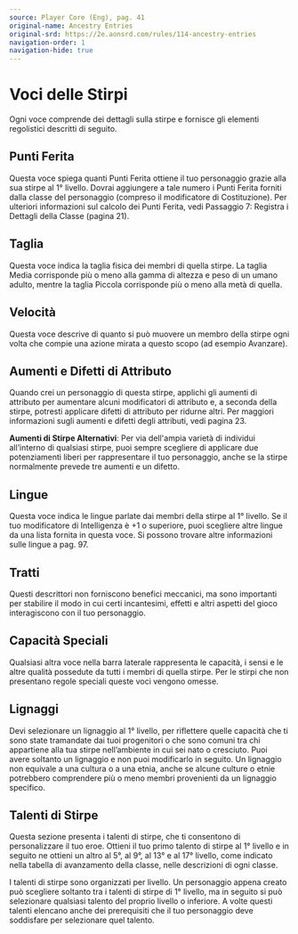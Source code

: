 ```yaml
---
source: Player Core (Eng), pag. 41
original-name: Ancestry Entries
original-srd: https://2e.aonsrd.com/rules/114-ancestry-entries
navigation-order: 1
navigation-hide: true
---
```


# Voci delle Stirpi

Ogni voce comprende dei dettagli sulla stirpe e fornisce gli elementi
regolistici descritti di seguito.

## Punti Ferita

Questa voce spiega quanti Punti Ferita ottiene il tuo personaggio grazie alla
sua stirpe al 1° livello. Dovrai aggiungere a tale numero i Punti Ferita forniti
dalla classe del personaggio (compreso il modificatore di Costituzione). Per
ulteriori informazioni sul calcolo dei Punti Ferita, vedi Passaggio 7: Registra
i Dettagli della Classe (pagina 21).

## Taglia

Questa voce indica la taglia fisica dei membri di quella stirpe. La taglia Media
corrisponde più o meno alla gamma di altezza e peso di un umano adulto, mentre
la taglia Piccola corrisponde più o meno alla metà di quella.

## Velocità

Questa voce descrive di quanto si può muovere un membro della stirpe ogni volta
che compie una azione mirata a questo scopo (ad esempio Avanzare).

## Aumenti e Difetti di Attributo

Quando crei un personaggio di questa stirpe, applichi gli aumenti di attributo
per aumentare alcuni modificatori di attributo e, a seconda della stirpe,
potresti applicare difetti di attributo per ridurne altri. Per maggiori
informazioni sugli aumenti e difetti degli attributi, vedi pagina 23.

**Aumenti di Stirpe Alternativi**: Per via dell'ampia varietà di individui
all’interno di qualsiasi stirpe, puoi sempre scegliere di applicare due
potenziamenti liberi per rappresentare il tuo personaggio, anche se la stirpe
normalmente prevede tre aumenti e un difetto.

## Lingue

Questa voce indica le lingue parlate dai membri della stirpe al 1° livello. Se
il tuo modificatore di Intelligenza è +1 o superiore, puoi scegliere altre
lingue da una lista fornita in questa voce. Si possono trovare altre
informazioni sulle lingue a pag. 97.

## Tratti

Questi descrittori non forniscono benefici meccanici, ma sono importanti per
stabilire il modo in cui certi incantesimi, effetti e altri aspetti del gioco
interagiscono con il tuo personaggio.

## Capacità Speciali

Qualsiasi altra voce nella barra laterale rappresenta le capacità, i sensi e le
altre qualità possedute da tutti i membri di quella stirpe. Per le stirpi che
non presentano regole speciali queste voci vengono omesse.

## Lignaggi

Devi selezionare un lignaggio al 1° livello, per riflettere quelle capacità che
ti sono state tramandate dai tuoi progenitori o che sono comuni tra chi
appartiene alla tua stirpe nell’ambiente in cui sei nato o cresciuto. Puoi avere
soltanto un lignaggio e non puoi modificarlo in seguito. Un lignaggio non
equivale a una cultura o a una etnia, anche se alcune culture o etnie potrebbero
comprendere più o meno membri provenienti da un lignaggio specifico.

## Talenti di Stirpe

Questa sezione presenta i talenti di stirpe, che ti consentono di personalizzare
il tuo eroe. Ottieni il tuo primo talento di stirpe al 1° livello e in seguito
ne ottieni un altro al 5°, al 9°, al 13° e al 17° livello, come indicato nella
tabella di avanzamento della classe, nelle descrizioni di ogni classe.

I talenti di stirpe sono organizzati per livello. Un personaggio appena creato
può scegliere soltanto tra i talenti di stirpe di 1° livello, ma in seguito si
può selezionare qualsiasi talento del proprio livello o inferiore. A volte
questi talenti elencano anche dei prerequisiti che il tuo personaggio deve
soddisfare per selezionare quel talento.
